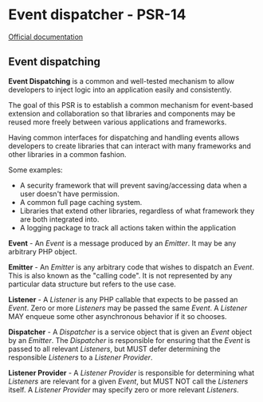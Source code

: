 # Event dispatcher - PSR-14

[Official documentation](https://www.php-fig.org/psr/psr-14/)

## Event dispatching

**Event Dispatching** is a common and well-tested mechanism to allow developers to inject logic into an application easily and consistently.

The goal of this PSR is to establish a common mechanism for event-based extension and collaboration so that libraries and components may be reused more freely between various applications and frameworks.

Having common interfaces for dispatching and handling events allows developers to create libraries that can interact with many frameworks and other libraries in a common fashion.

Some examples:

* A security framework that will prevent saving/accessing data when a user doesn't have permission.
* A common full page caching system.
* Libraries that extend other libraries, regardless of what framework they are both integrated into.
* A logging package to track all actions taken within the application

**Event** - An *Event* is a message produced by an *Emitter*. It may be any arbitrary PHP object.

**Emitter** - An *Emitter* is any arbitrary code that wishes to dispatch an *Event*. This is also known as the "calling code". It is not represented by any particular data structure but refers to the use case.

**Listener** - A *Listener* is any PHP callable that expects to be passed an *Event*. Zero or more *Listeners* may be passed the same *Event*. A *Listener* MAY enqueue some other asynchronous behavior if it so chooses.

**Dispatcher** - A *Dispatcher* is a service object that is given an *Event* object by an *Emitter*. The *Dispatcher* is responsible for ensuring that the *Event* is passed to all relevant *Listeners*, but MUST defer determining the responsible *Listeners* to a *Listener Provider*.

**Listener Provider** - A *Listener Provider* is responsible for determining what *Listeners* are relevant for a given *Event*, but MUST NOT call the *Listeners* itself. A *Listener Provider* may specify zero or more relevant *Listeners*.
